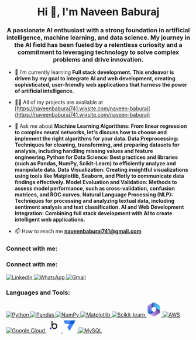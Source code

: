 <h1 align="center">Hi 👋, I'm Naveen Baburaj</h1>
<h3 align="center">A passionate AI enthusiast with a strong foundation in artificial intelligence, machine learning, and data science. My journey in the AI field has been fueled by a relentless curiosity and a commitment to leveraging technology to solve complex problems and drive innovation.</h3>

- 🌱 I’m currently learning **Full stack development. This endeavor is driven by my goal to integrate AI and web development, creating sophisticated, user-friendly web applications that harness the power of artificial intelligence.**

- 👨‍💻 All of my projects are available at [https://naveenbaburaj741.wixsite.com/naveen-baburaj](https://naveenbaburaj741.wixsite.com/naveen-baburaj)

- 💬 Ask me about **Machine Learning Algorithms: From linear regression to complex neural networks, let's discuss how to choose and implement the right algorithms for your data. Data Preprocessing: Techniques for cleaning, transforming, and preparing datasets for analysis, including handling missing values and feature engineering.Python for Data Science: Best practices and libraries (such as Pandas, NumPy, Scikit-Learn) to efficiently analyze and manipulate data. Data Visualization: Creating insightful visualizations using tools like Matplotlib, Seaborn, and Plotly to communicate data findings effectively. Model Evaluation and Validation: Methods to assess model performance, such as cross-validation, confusion matrices, and ROC curves. Natural Language Processing (NLP): Techniques for processing and analyzing textual data, including sentiment analysis and text classification. AI and Web Development Integration: Combining full stack development with AI to create intelligent web applications.**

- 📫 How to reach me **naveenbaburaj741@gmail.com**

<h3 align="left">Connect with me:</h3>

### Connect with me:

<a href="https://www.linkedin.com/in/connectnav/" target="_blank">
  <img src="https://upload.wikimedia.org/wikipedia/commons/c/ca/LinkedIn_logo_initials.png" alt="LinkedIn" height="40" width="40" />
</a>
<a href="https://wa.me/447810269759" target="_blank">
  <img src="https://upload.wikimedia.org/wikipedia/commons/6/6b/WhatsApp.svg" alt="WhatsApp" height="40" width="40" />
</a>
<a href="mailto:naveenbaburaj741@gmail.com" target="_blank">
  <img src="https://upload.wikimedia.org/wikipedia/commons/4/4e/Gmail_Icon.png" alt="Gmail" height="40" width="40" />
</a>


<p align="left">
</p>


### Languages and Tools:

<a href="https://www.python.org/" target="_blank">
  <img src="https://www.vectorlogo.zone/logos/python/python-icon.svg" alt="Python" height="40" width="40"/>
</a>
<a href="https://pandas.pydata.org/" target="_blank">
  <img src="https://upload.wikimedia.org/wikipedia/commons/e/ed/Pandas_logo.svg" alt="Pandas" height="40" width="40"/>
</a>
<a href="https://numpy.org/" target="_blank">
  <img src="https://upload.wikimedia.org/wikipedia/commons/3/31/NumPy_logo_2020.svg" alt="NumPy" height="40" width="40"/>
</a>
<a href="https://matplotlib.org/" target="_blank">
  <img src="https://upload.wikimedia.org/wikipedia/commons/8/84/Matplotlib_icon.svg" alt="Matplotlib" height="40" width="40"/>
</a>
<a href="https://scikit-learn.org/" target="_blank">
  <img src="https://upload.wikimedia.org/wikipedia/commons/0/05/Scikit_learn_logo_small.svg" alt="Scikit-learn" height="40" width="40"/>
</a>
<a href="https://www.microsoft.com/en/microsoft-365" target="_blank">
  <img src="https://github.com/Naveen-Baburaj/Naveen-Baburaj/blob/main/Support%20Files/office.webp" alt="Microsoft Office" height="40" width="40"/>
</a>
<a href="https://aws.amazon.com/" target="_blank">
  <img src="https://upload.wikimedia.org/wikipedia/commons/9/93/Amazon_Web_Services_Logo.svg" alt="AWS" height="40" width="40"/>
</a>
<a href="https://cloud.google.com/" target="_blank">
  <img src="https://upload.wikimedia.org/wikipedia/commons/5/51/Google_Cloud_logo.svg" alt="Google Cloud" height="40" width="40"/>
</a>
<a href="https://bubble.io/" target="_blank">
 <img src="https://github.com/Naveen-Baburaj/Naveen-Baburaj/blob/main/Support%20Files/bubble.webp" alt="Logo" width="40"/>
</a>
<a href="https://www.google.com/appsheet/" target="_blank">
  <img src="https://github.com/Naveen-Baburaj/Naveen-Baburaj/blob/main/Support%20Files/appsheet.webp" alt="AppSheet" height="40" width="40"/>
</a>
<a href="https://www.mysql.com/" target="_blank">
  <img src="https://www.vectorlogo.zone/logos/mysql/mysql-official.svg" alt="MySQL" height="40" width="40"/>
</a>
